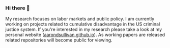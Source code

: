### Hi there 👋

<!--
**aarondsullivan/aarondsullivan** is a ✨ _special_ ✨ repository because its `README.md` (this file) appears on your GitHub profile.

Here are some ideas to get you started:

- 🔭 I’m currently working on ...
- 🌱 I’m currently learning ...
- 👯 I’m looking to collaborate on ...
- 🤔 I’m looking for help with ...
- 💬 Ask me about ...
- 📫 How to reach me: ...
- 😄 Pronouns: ...
- ⚡ Fun fact: ...
-->
My research focuses on labor markets and public policy. I am currently working on projects related to cumulative disadvantage in the US criminal justice system. If you're interested in my research please take a look at my personal website (<a href="https://aarondsullivan.github.io">aarondsullivan.github.io</a>). As working papers are released related repositories will become public for viewing.
